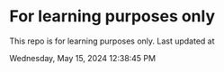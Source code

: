 # For learning purposes only
This repo is for learning purposes only.
Last updated at

Wednesday, May 15, 2024 12:38:45 PM

